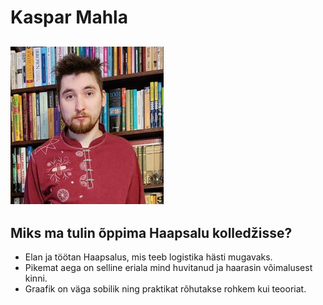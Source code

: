 # Kaspar Mahla
![Mina](image.webp)
---
## Miks ma tulin õppima Haapsalu kolledžisse?
  - Elan ja töötan Haapsalus, mis teeb logistika hästi mugavaks.
  - Pikemat aega on selline eriala mind huvitanud ja haarasin võimalusest kinni.
  - Graafik on väga sobilik ning praktikat rõhutakse rohkem kui teooriat.
